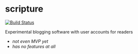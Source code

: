 # scripture
[![Build Status](https://travis-ci.org/exterm/scripture.svg?branch=master)](https://travis-ci.org/exterm/scripture)

Experimental blogging software with user accounts for readers

* *not even MVP yet*
* *has no features at all*
